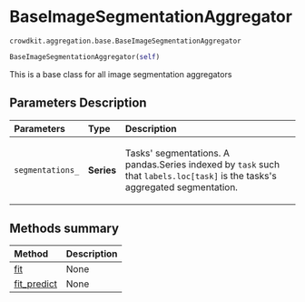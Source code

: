 # BaseImageSegmentationAggregator

`crowdkit.aggregation.base.BaseImageSegmentationAggregator`

```python
BaseImageSegmentationAggregator(self)
```

This is a base class for all image segmentation aggregators

## Parameters Description

| Parameters | Type | Description |
| :----------| :----| :-----------|
`segmentations_`|**Series**|<p>Tasks&#x27; segmentations. A pandas.Series indexed by `task` such that `labels.loc[task]` is the tasks&#x27;s aggregated segmentation.</p>

## Methods summary

| Method | Description |
| :------| :-----------|
[fit](crowdkit.aggregation.base.BaseImageSegmentationAggregator.fit.md)| None
[fit_predict](crowdkit.aggregation.base.BaseImageSegmentationAggregator.fit_predict.md)| None
